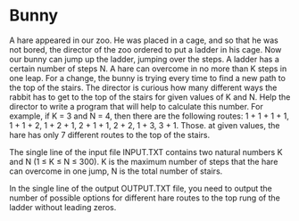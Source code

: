 # Bunny

A hare appeared in our zoo. He was placed in a cage, and so that he was not bored, the director of the zoo ordered to put a ladder in his cage. Now our bunny can jump up the ladder, jumping over the steps. A ladder has a certain number of steps N. A hare can overcome in no more than K steps in one leap. For a change, the bunny is trying every time to find a new path to the top of the stairs. The director is curious how many different ways the rabbit has to get to the top of the stairs for given values ​​of K and N. Help the director to write a program that will help to calculate this number. For example, if K = 3 and N = 4, then there are the following routes: 1 + 1 + 1 + 1, 1 + 1 + 2, 1 + 2 + 1, 2 + 1 + 1, 2 + 2, 1 + 3, 3 + 1. Those. at given values, the hare has only 7 different routes to the top of the stairs.

The single line of the input file INPUT.TXT contains two natural numbers K and N (1 ≤ K ≤ N ≤ 300). K is the maximum number of steps that the hare can overcome in one jump, N is the total number of stairs.

In the single line of the output OUTPUT.TXT file, you need to output the number of possible options for different hare routes to the top rung of the ladder without leading zeros.
